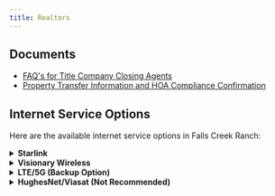 ```yaml
---
title: Realtors
---
```


## Documents

- [FAQ's for Title Company Closing Agents](/uploads/2017/06/FAQs-for-Title-Company-Closing-Agents.pdf)
- [Property Transfer Information and HOA Compliance Confirmation](/uploads/documents/forms/property_transfer_information_and_hoa_compliance_confirmation_2023.pdf)

## Internet Service Options

Here are the available internet service options in Falls Creek Ranch:

<details>
<summary><h4 style="display: inline;">Starlink</h4></summary>

- Type: Low Earth Orbit Satellite
- Speed: Up to 300Mbps download, 20-25Mbps upload (average)
- Latency: 20-40ms
- Features:
  - Ground station in Salt Lake City, UT as of 2025
  - Best overall performance
  - CGNat (Carrier Grade NAT)
- Considerations: Higher cost but premium performance
- Check availability: [Starlink](https://www.starlink.com)
</details>

<details>
<summary><h4 style="display: inline;">Visionary Wireless</h4></summary>

- Type: Fixed Wireless (WISP)
- Speed: Up to 25Mbps
- Features:
  - Average performance
  - Lower cost option
- Considerations: May experience interference during storms
- Check availability: [Visionary Wireless](https://order.vcn.com/)
</details>


<details>
<summary><h4 style="display: inline;">LTE/5G (Backup Option)</h4></summary>

- Type: Cellular
- Features:
  - DIY setup with cellular modems required
  - No direct carrier home 5G services available in FCR
- Considerations: Higher cost, best suited as backup solution
</details>

<details>
<summary><h4 style="display: inline;">HughesNet/Viasat (Not Recommended)</h4></summary>

Geostationary satellite services (HughesNet, Viasat) are not recommended due to:

- High latency
- Data caps
- Limited performance
</details>

